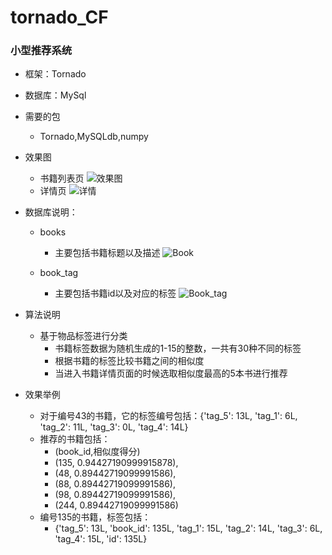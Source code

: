 # tornado_CF
 
### 小型推荐系统 ###

* 框架：Tornado
* 数据库：MySql


* 需要的包
    * Tornado,MySQLdb,numpy

* 效果图
    * 书籍列表页 
        ![效果图](http://note.youdao.com/yws/public/resource/370245d221afce93158358fd95ca3e9c/xmlnote/WEBRESOURCE21783440fcb522250f6c31cd7854b9cb/15483)
    * 详情页
        ![详情](http://note.youdao.com/yws/public/resource/370245d221afce93158358fd95ca3e9c/xmlnote/WEBRESOURCEf7151c0465b266316b08498d46085bac/15487)

* 数据库说明：
    * books
        * 主要包括书籍标题以及描述 
![Book](http://note.youdao.com/yws/public/resource/370245d221afce93158358fd95ca3e9c/xmlnote/WEBRESOURCE388d0f681e3f3d4ffa44321587e0b007/15463)

    * book_tag
        * 主要包括书籍id以及对应的标签
![Book_tag](http://note.youdao.com/yws/public/resource/370245d221afce93158358fd95ca3e9c/xmlnote/WEBRESOURCE09689cc956f43ffaf158d569ab83bf00/15473)

* 算法说明
    * 基于物品标签进行分类 
        * 书籍标签数据为随机生成的1-15的整数，一共有30种不同的标签
        * 根据书籍的标签比较书籍之间的相似度
        * 当进入书籍详情页面的时候选取相似度最高的5本书进行推荐

* 效果举例
    * 对于编号43的书籍，它的标签编号包括：{'tag_5': 13L, 'tag_1': 6L, 'tag_2': 11L, 'tag_3': 0L, 'tag_4': 14L} 
    * 推荐的书籍包括：
        * (book_id,相似度得分) 
        * (135, 0.94427190999915878),
        * (48, 0.89442719099991586),
        * (88, 0.89442719099991586),
        * (98, 0.89442719099991586),
        * (244, 0.89442719099991586)  
    * 编号135的书籍，标签包括：
        * {'tag_5': 13L, 'book_id': 135L, 'tag_1': 15L, 'tag_2': 14L, 'tag_3': 6L, 'tag_4': 15L, 'id': 135L}

